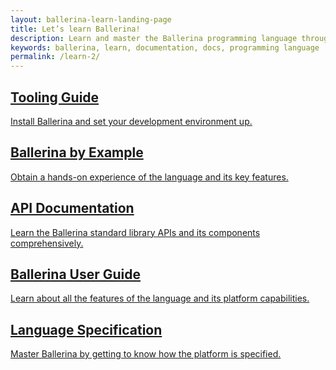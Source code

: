 ```yaml
---
layout: ballerina-learn-landing-page
title: Let’s learn Ballerina!
description: Learn and master the Ballerina programming language through setting up, Ballerina by examples, the standard library or API documentation, and how to guides.
keywords: ballerina, learn, documentation, docs, programming language
permalink: /learn-2/
---
```


<!--<div class="col-sm-6 col-md-6 cLearnPageContentCol">
<a class="cBoxLink" href="/learn/getting-started/">

<h2>Get Started</h2>

<p>Install Ballerina and set your development environment up.</p>

</a>

  
</div>-->

<div class="col-sm-6 col-md-6 cLearnPageContentCol">
<a class="cBoxLink" href="/learn/getting-started/">

<h2>Tooling Guide</h2>

<p>Install Ballerina and set your development environment up.</p>

</a>

  
</div>


<div class="col-sm-6 col-md-6 cLearnPageContentCol">
<a class="cBoxLink" href="/learn/installing-ballerina/">

<h2>Ballerina by Example</h2>

<p>Obtain a hands-on experience of the language and its key features.</p>

</a>

  
</div>

<div class="col-sm-6 col-md-6 cLearnPageContentCol">
<a class="cBoxLink" href="/learn/api-docs/ballerina">
<h2>API Documentation</h2>
<p>Learn the Ballerina standard library APIs and its components comprehensively.</p>



</a>

</div>

<!--<div class="clearfix"></div>-->

<div class="col-sm-6 col-md-6  cLearnPageContentCol">

  <a class="cBoxLink" href="/learn/by-example">
  <h2>Ballerina User Guide</h2>
  <p>Learn about all the features of the language and its platform capabilities.</p>
  </a>

</div>
<div class="clearfix"></div>

<div class="col-sm-6 col-md-6 cLearnPageContentCol">

<a class="cBoxLink" href="/spec/">
<h2>Language Specification</h2>
<p>Master Ballerina by getting to know how the platform is specified.</p>


</a>


</div>




